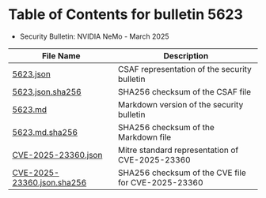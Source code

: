 # Table of Contents for bulletin 5623

 - Security Bulletin: NVIDIA NeMo - March 2025

| File Name | Description |
|-----------|-------------|
| [5623.json](5623.json) | CSAF representation of the security bulletin |
| [5623.json.sha256](5623.json.sha256) | SHA256 checksum of the CSAF file |
| [5623.md](5623.md) | Markdown version of the security bulletin |
| [5623.md.sha256](5623.md.sha256) | SHA256 checksum of the Markdown file |
| [CVE-2025-23360.json](CVE-2025-23360.json) | Mitre standard representation of CVE-2025-23360 |
| [CVE-2025-23360.json.sha256](CVE-2025-23360.json.sha256) | SHA256 checksum of the CVE file for CVE-2025-23360 |
